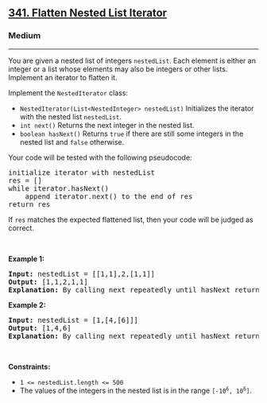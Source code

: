 <h2><a href="https://leetcode.com/problems/flatten-nested-list-iterator/description/?envType=daily-question&envId=2023-10-20">341. Flatten Nested List Iterator</a></h2><h3>Medium</h3><hr><p>You are given a nested list of integers <code>nestedList</code>. Each element is either an integer or a list whose elements may also be integers or other lists. Implement an iterator to flatten it.</p>

<p>Implement the <code>NestedIterator</code> class:</p>

<ul>
	<li><code>NestedIterator(List&lt;NestedInteger&gt; nestedList)</code> Initializes the iterator with the nested list <code>nestedList</code>.</li>
	<li><code>int next()</code> Returns the next integer in the nested list.</li>
	<li><code>boolean hasNext()</code> Returns <code>true</code> if there are still some integers in the nested list and <code>false</code> otherwise.</li>
</ul>

<p>Your code will be tested with the following pseudocode:</p>

<pre>
initialize iterator with nestedList
res = []
while iterator.hasNext()
    append iterator.next() to the end of res
return res
</pre>

<p>If <code>res</code> matches the expected flattened list, then your code will be judged as correct.</p>

<p>&nbsp;</p>
<p><strong class="example">Example 1:</strong></p>

<pre>
<strong>Input:</strong> nestedList = [[1,1],2,[1,1]]
<strong>Output:</strong> [1,1,2,1,1]
<strong>Explanation:</strong> By calling next repeatedly until hasNext returns false, the order of elements returned by next should be: [1,1,2,1,1].
</pre>

<p><strong class="example">Example 2:</strong></p>

<pre>
<strong>Input:</strong> nestedList = [1,[4,[6]]]
<strong>Output:</strong> [1,4,6]
<strong>Explanation:</strong> By calling next repeatedly until hasNext returns false, the order of elements returned by next should be: [1,4,6].
</pre>

<p>&nbsp;</p>
<p><strong>Constraints:</strong></p>

<ul>
	<li><code>1 &lt;= nestedList.length &lt;= 500</code></li>
	<li>The values of the integers in the nested list is in the range <code>[-10<sup>6</sup>, 10<sup>6</sup>]</code>.</li>
</ul>
